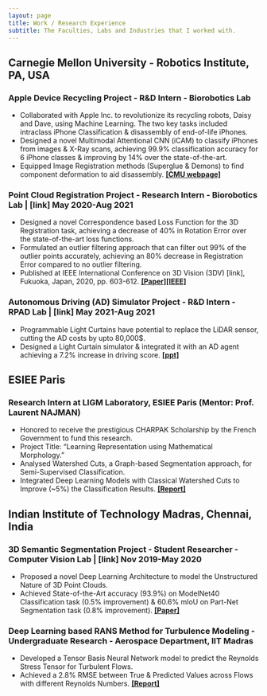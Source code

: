 ```yaml
---
layout: page
title: Work / Research Experience
subtitle: The Faculties, Labs and Industries that I worked with.
---
```


## Carnegie Mellon University - Robotics Institute, PA, USA

### Apple Device Recycling Project - R&D Intern - Biorobotics Lab
- Collaborated with Apple Inc. to revolutionize its recycling robots, Daisy and Dave, using Machine Learning. The two key tasks included intraclass iPhone Classification & disassembly of end-of-life iPhones.
- Designed a novel Multimodal Attentional CNN (iCAM) to classify iPhones from images & X-Ray scans, achieving 99.9% classification accuracy for 6 iPhone classes & improving by 14% over the state-of-the-art.
- Equipped Image Registration methods (Superglue & Demons) to find component deformation to aid disassembly.
[**[CMU webpage]**](https://www.ri.cmu.edu/cmu-ai-robotics-team-up-with-apple-to-improve-device-recycling/)

### Point Cloud Registration Project - Research Intern - Biorobotics Lab | [link] 	May 2020-Aug 2021
- Designed a novel Correspondence based Loss Function for the 3D Registration task, achieving a decrease of 40% in Rotation Error over the state-of-the-art loss functions.
- Formulated an outlier filtering approach that can filter out 99% of the outlier points accurately, achieving an 80% decrease in Registration Error compared to no outlier filtering.
- Published at IEEE International Conference on 3D Vision (3DV) [link], Fukuoka, Japan, 2020, pp. 603-612.
[**[Paper]**](http://biorobotics.ri.cmu.edu/papers/paperUploads/812800a603.pdf)[**[IEEE]**](https://ieeexplore.ieee.org/document/9320424)

### Autonomous Driving (AD) Simulator Project - R&D Intern - RPAD Lab | [link]	   May 2021-Aug 2021
- Programmable Light Curtains have potential to replace the LiDAR sensor, cutting the AD costs by upto 80,000$.
- Designed a Light Curtain simulator & integrated it with an AD agent achieving a 7.2% increase in driving score. 
[**[ppt]**](https://docs.google.com/presentation/d/1aKX2qgWyqiZo-O0DWM5iNVgA_6Xc_7CjcDQmB7laKYI/edit?usp=sharing)

## ESIEE Paris
### Research Intern at LIGM Laboratory, ESIEE Paris (Mentor: Prof. Laurent NAJMAN)
- Honored to receive the prestigious CHARPAK Scholarship by the French Government to fund this research.  
- Project Title: “Learning Representation using Mathematical Morphology.” 
- Analysed Watershed Cuts, a Graph-based Segmentation approach, for Semi-Supervised Classification.
- Integrated Deep Learning Models with Classical Watershed Cuts to Improve (~5%) the Classification Results.
[**[Report]**](https://ruc98.github.io/papers/Morphology_Internship_Report.pdf)

## Indian Institute of Technology Madras, Chennai, India

### 3D Semantic Segmentation Project - Student Researcher - Computer Vision Lab | [link]   	 Nov 2019-May 2020
- Proposed a novel Deep Learning Architecture to model the Unstructured Nature of 3D Point Clouds.
- Achieved State-of-the-Art accuracy (93.9%) on ModelNet40 Classification task (0.5% improvement) & 60.6% mIoU on Part-Net Segmentation task (0.8% improvement).
[**[Paper]**](https://arxiv.org/abs/2011.00923)

### Deep Learning based RANS Method for Turbulence Modeling - Undergraduate Research - Aerospace Department, IIT Madras 
- Developed a Tensor Basis Neural Network model to predict the Reynolds Stress Tensor for Turbulent Flows.
- Achieved a 2.8% RMSE between True & Predicted Values across Flows with different Reynolds Numbers.
[**[Report]**](https://drive.google.com/drive/u/1/folders/154O2az2jIF7VCBCY0TGww45cir8eeiz7)
